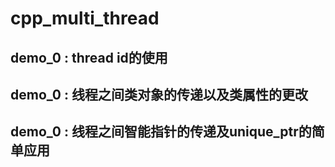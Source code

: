 # cpp_multi_thread
## demo_0 : thread id的使用
## demo_0 : 线程之间类对象的传递以及类属性的更改
## demo_0 : 线程之间智能指针的传递及unique_ptr的简单应用
